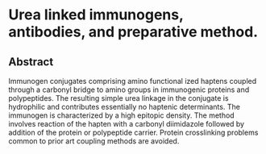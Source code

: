 # Urea linked immunogens, antibodies, and preparative method.

## Abstract
Immunogen conjugates comprising amino functional ized haptens coupled through a carbonyl bridge to amino groups in immunogenic proteins and polypeptides. The resulting simple urea linkage in the conjugate is hydrophilic and contributes essentially no haptenic determinants. The immunogen is characterized by a high epitopic density. The method involves reaction of the hapten with a carbonyl diimidazole followed by addition of the protein or polypeptide carrier. Protein crosslinking problems common to prior art coupling methods are avoided.